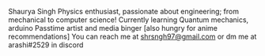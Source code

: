 Shaurya Singh
     Physics enthusiast, passionate about engineering; from mechanical to computer science!
         Currently learning Quantum mechanics, arduino
                             Passtime artist and media binger
                                     [also hungry for anime recommendations]
                                          You can reach me at shrsngh97@gmail.com or dm me at arashi#2529 in discord


